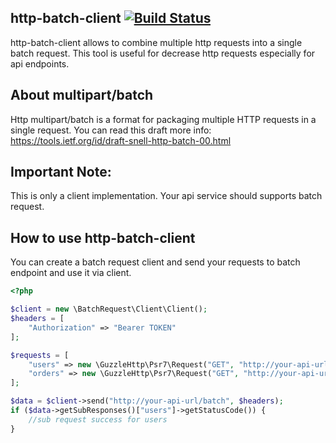 ## http-batch-client [![Build Status](https://travis-ci.org/mustafaileri/http-batch-client.svg?branch=master)](https://travis-ci.org/mustafaileri/http-batch-client)
http-batch-client allows to combine multiple http requests into a single batch request.
This tool is useful for decrease http requests especially for api endpoints.
## About multipart/batch
Http multipart/batch is a format for packaging multiple HTTP requests in a single request. You can read this draft more info: https://tools.ietf.org/id/draft-snell-http-batch-00.html

## Important Note:
This is only a client implementation. Your api service should supports batch request.

## How to use http-batch-client
You can create a batch request client and send your requests to batch endpoint and use it via client.
```php
<?php

$client = new \BatchRequest\Client\Client();
$headers = [
    "Authorization" => "Bearer TOKEN"
];

$requests = [
    "users" => new \GuzzleHttp\Psr7\Request("GET", "http://your-api-url/users", ["Authorization" => "Bearer TOKEN"]),
    "orders" => new \GuzzleHttp\Psr7\Request("GET", "http://your-api-url/orders", ["Authorization" => "Bearer TOKEN"])
];

$data = $client->send("http://your-api-url/batch", $headers);
if ($data->getSubResponses()["users"]->getStatusCode()) {
    //sub request success for users 
}

